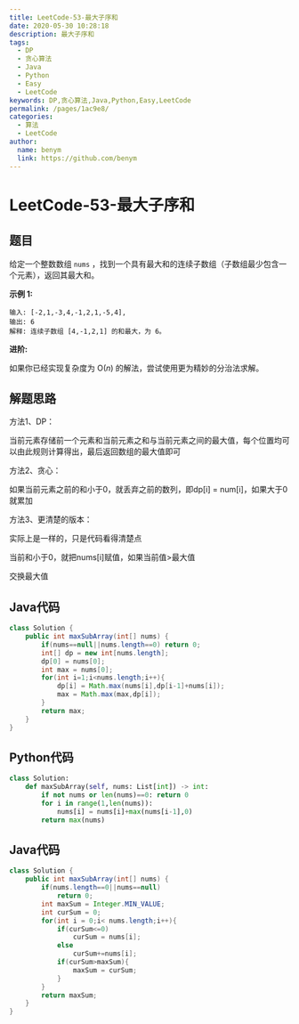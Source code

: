 ```yaml
---
title: LeetCode-53-最大子序和
date: 2020-05-30 10:28:18
description: 最大子序和
tags: 
  - DP
  - 贪心算法
  - Java
  - Python
  - Easy
  - LeetCode
keywords: DP,贪心算法,Java,Python,Easy,LeetCode
permalink: /pages/1ac9e8/
categories: 
  - 算法
  - LeetCode
author: 
  name: benym
  link: https://github.com/benym
---
```


# LeetCode-53-最大子序和

## 题目

给定一个整数数组 `nums` ，找到一个具有最大和的连续子数组（子数组最少包含一个元素），返回其最大和。

**示例 1:**

```
输入: [-2,1,-3,4,-1,2,1,-5,4],
输出: 6
解释: 连续子数组 [4,-1,2,1] 的和最大，为 6。
```

**进阶:**

如果你已经实现复杂度为 O(*n*) 的解法，尝试使用更为精妙的分治法求解。

## 解题思路

方法1、DP：

当前元素存储前一个元素和当前元素之和与当前元素之间的最大值，每个位置均可以由此规则计算得出，最后返回数组的最大值即可

方法2、贪心：

如果当前元素之前的和小于0，就丢弃之前的数列，即dp[i] = num[i]，如果大于0就累加

方法3、更清楚的版本：

实际上是一样的，只是代码看得清楚点

当前和小于0，就把nums[i]赋值，如果当前值>最大值

交换最大值

## Java代码

```java
class Solution {
    public int maxSubArray(int[] nums) {
        if(nums==null||nums.length==0) return 0;
        int[] dp = new int[nums.length];
        dp[0] = nums[0];
        int max = nums[0];
        for(int i=1;i<nums.length;i++){
            dp[i] = Math.max(nums[i],dp[i-1]+nums[i]);
            max = Math.max(max,dp[i]);
        }
        return max;
    }
}
```

## Python代码

```python
class Solution:
    def maxSubArray(self, nums: List[int]) -> int:
        if not nums or len(nums)==0: return 0
        for i in range(1,len(nums)):
            nums[i] = nums[i]+max(nums[i-1],0)
        return max(nums)
```
## Java代码

```java
class Solution {
    public int maxSubArray(int[] nums) {
        if(nums.length==0||nums==null)
            return 0;
        int maxSum = Integer.MIN_VALUE;
        int curSum = 0;
        for(int i = 0;i< nums.length;i++){
            if(curSum<=0)
                curSum = nums[i];
            else
                curSum+=nums[i];
            if(curSum>maxSum){
                maxSum = curSum;
            }
        }
        return maxSum;
    }
}
```

